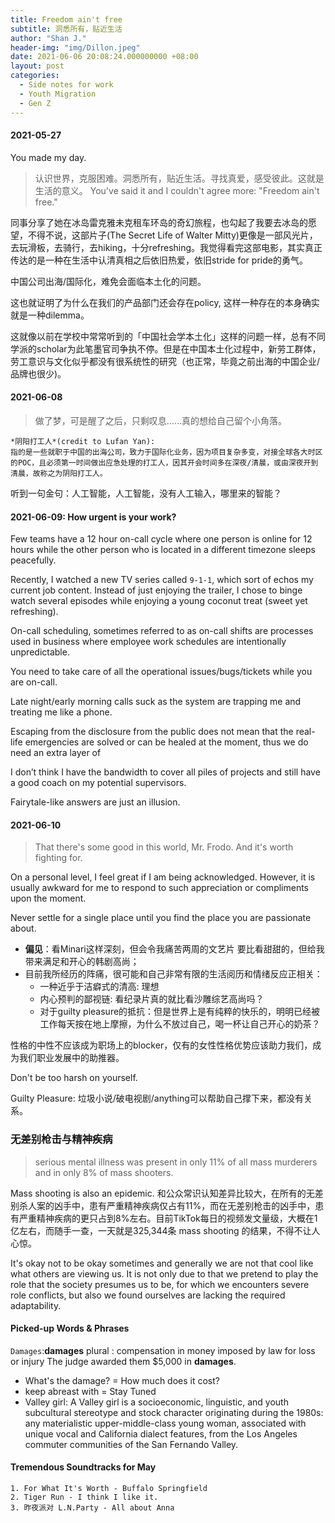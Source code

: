 ```yaml
---
title: Freedom ain't free
subtitle: 洞悉所有，贴近生活
author: "Shan J."
header-img: "img/Dillon.jpeg"
date: 2021-06-06 20:08:24.000000000 +08:00
layout: post
categories:
  - Side notes for work
  - Youth Migration
  - Gen Z
---
```


#### 2021-05-27

You made my day.

> 认识世界，克服困难。洞悉所有，贴近生活。寻找真爱，感受彼此。这就是生活的意义。
> You've said it and I couldn't agree more: "Freedom ain't free."

同事分享了她在冰岛雷克雅未克租车环岛的奇幻旅程，也勾起了我要去冰岛的愿望，不得不说，这部片子(The Secret Life of Walter Mitty)更像是一部风光片，去玩滑板，去骑行，去hiking，十分refreshing。我觉得看完这部电影，其实真正传达的是一种在生活中认清真相之后依旧热爱，依旧stride for pride的勇气。

中国公司出海/国际化，难免会面临本土化的问题。

这也就证明了为什么在我们的产品部门还会存在policy, 这样一种存在的本身确实就是一种dilemma。

这就像以前在学校中常常听到的「中国社会学本土化」这样的问题一样，总有不同学派的scholar为此笔墨官司争执不停。但是在中国本土化过程中，新劳工群体，劳工意识与文化似乎都没有很系统性的研究（也正常，毕竟之前出海的中国企业/品牌也很少)。

#### 2021-06-08

> 做了梦，可是醒了之后，只剩叹息……真的想给自己留个小角落。

```` SAS
*阴阳打工人*(credit to Lufan Yan):
指的是一些就职于中国的出海公司，致力于国际化业务，因为项目复杂多变，对接全球各大时区的POC，且必须第一时间做出应急处理的打工人，因其开会时间多在深夜/清晨，或由深夜开到清晨，故称之为阴阳打工人。
````

听到一句金句：人工智能，人工智能，没有人工输入，哪里来的智能？

#### 2021-06-09: How urgent is your work?

Few teams have a 12 hour on-call cycle where one person is online for 12 hours while the other person who is located in a different timezone sleeps peacefully.

Recently, I watched a new TV series called `9-1-1`, which sort of echos my current job content. Instead of just enjoying the trailer, I chose to binge watch several episodes while enjoying a young coconut treat (sweet yet refreshing).

On-call scheduling, sometimes referred to as on-call shifts are processes used in business where employee work schedules are intentionally unpredictable.

You need to take care of all the operational issues/bugs/tickets while you are on-call.

Late night/early morning calls suck as the system are trapping me and treating me like a phone.  

Escaping from the disclosure from the public does not mean that the real-life emergencies are solved or can be healed at the moment, thus we do need an extra layer of

I don’t think I have the bandwidth to cover all piles of projects and still have a good coach on my potential supervisors.

Fairytale-like answers are just an illusion.


#### 2021-06-10

> That there's some good in this world, Mr. Frodo. And it's worth fighting for.

On a personal level, I feel great if I am being acknowledged. However, it is usually awkward for me to respond to such appreciation or compliments upon the moment.

Never settle for a single place until you find the place you are passionate about.

* **偏见**：看Minari这样深刻，但会令我痛苦两周的文艺片 要比看甜甜的，但给我带来满足和开心的韩剧高尚；
* 目前我所经历的阵痛，很可能和自己非常有限的生活阅历和情绪反应正相关：
  * 一种近乎于洁癖式的清高: 理想
  * 内心预判的鄙视链: 看纪录片真的就比看沙雕综艺高尚吗？
  * 对于guilty pleasure的抵抗：但是世界上是有纯粹的快乐的，明明已经被工作每天按在地上摩擦，为什么不放过自己，喝一杯让自己开心的奶茶？

性格的中性不应该成为职场上的blocker，仅有的女性性格优势应该助力我们，成为我们职业发展中的助推器。

Don't be too harsh on yourself.

Guilty Pleasure: 垃圾小说/破电视剧/anything可以帮助自己撑下来，都没有关系。

### 无差别枪击与精神疾病

> serious mental illness was present in only 11% of all mass murderers and in only 8% of mass shooters.

Mass shooting is also an epidemic.
和公众常识认知差异比较大，在所有的无差别杀人案的凶手中，患有严重精神疾病仅占有11%，而在无差别枪击的凶手中，患有严重精神疾病的更只占到8%左右。目前TikTok每日的视频发文量级，大概在1亿左右，而随手一查，一天就是325,344条 mass shooting 的结果，不得不让人心惊。

It's okay not to be okay sometimes and generally we are not that cool like what others are viewing us. It is not only due to that we pretend to play the role that the society presumes us to be, for which we encounters severe role conflicts, but also we found ourselves are lacking the required adaptability.


#### Picked-up Words & Phrases

`Damages`:**damages** plural : compensation in money imposed by law for loss or injury The judge awarded them $5,000 in **damages**.

* What's the damage?  = How much does it cost?
* keep abreast with  = Stay Tuned
* Valley girl: A Valley girl is a socioeconomic, linguistic, and youth subcultural stereotype and stock character originating during the 1980s: any materialistic upper-middle-class young woman, associated with unique vocal and California dialect features, from the Los Angeles commuter communities of the San Fernando Valley.

#### Tremendous Soundtracks for May

````SAS
1. For What It's Worth - Buffalo Springfield
2. Tiger Run - I think I like it.
3. 昨夜派对 L.N.Party - All about Anna
````

